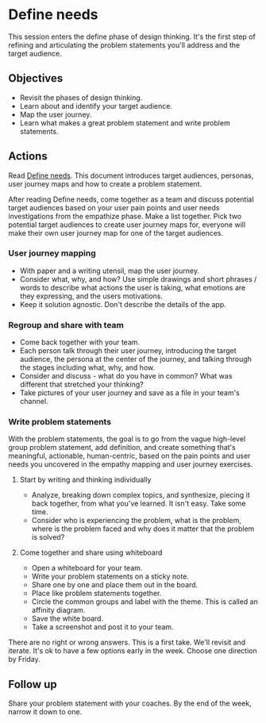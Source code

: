 # Define needs

This session enters the define phase of design thinking. It's the first step of refining and articulating the problem statements you'll address and the target audience.

## Objectives

* Revisit the phases of design thinking.
* Learn about and identify your target audience.
* Map the user journey.
* Learn what makes a great problem statement and write problem statements.

## Actions

Read [Define needs](https://github.com/tnt-summer-academy/Curriculum-2023/blob/main/Reference/Product%20decks/1.2%20-%20Define%20needs.pdf). This document introduces target audiences, personas, user journey maps and how to create a problem statement.

After reading Define needs, come together as a team and discuss potential target audiences based on your user pain points and user needs investigations from the empathize phase. Make a list together. Pick two potential target audiences to create user journey maps for, everyone will make their own user journey map for one of the target audiences.

### User journey mapping

* With paper and a writing utensil, map the user journey.
* Consider what, why, and how? Use simple drawings and short phrases / words to describe what actions the user is taking, what emotions are they expressing, and the users motivations.
* Keep it solution agnostic. Don't describe the details of the app.

### Regroup and share with team

* Come back together with your team.
* Each person talk through their user journey, introducing the target audience, the persona at the center of the journey, and talking through the stages including what, why, and how.
* Consider and discuss - what do you have in common? What was different that stretched your thinking?
* Take pictures of your user journey and save as a file in your team's channel.

### Write problem statements

With the problem statements, the goal is to go from the vague high-level group problem statement, add definition, and create something that's meaningful, actionable, human-centric, based on the pain points and user needs you uncovered in the empathy mapping and user journey exercises.

1. Start by writing and thinking individually
    * Analyze, breaking down complex topics, and synthesize, piecing it back together, from what you've learned. It isn't easy. Take some time.
    * Consider who is experiencing the problem, what is the problem, where is the problem faced and why does it matter that the problem is solved?

2. Come together and share using whiteboard
    * Open a whiteboard for your team.
    * Write your problem statements on a sticky note.
    * Share one by one and place them out in the board.
    * Place like problem statements together.
    * Circle the common groups and label with the theme. This is called an affinity diagram.
    * Save the white board.
    * Take a screenshot and post it to your team.

There are no right or wrong answers. This is a first take. We'll revisit and iterate. It's ok to have a few options early in the week. Choose one direction by Friday.

## Follow up

Share your problem statement with your coaches. By the end of the week, narrow it down to one.
